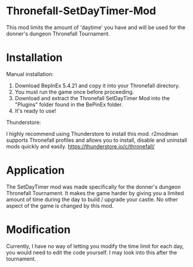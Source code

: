 # Thronefall-SetDayTimer-Mod
This mod limits the amount of 'daytime' you have and will be used for the donner's dungeon Thronefall Tournament.

# Installation
Manual installation:

1. Download BepInEx 5.4.21 and copy it into your Thronefall directory.
2. You must run the game once before proceeding.
3. Download and extract the Thronefall SetDayTimer Mod into the "Plugins" folder found in the BePinEx folder.
4. It's ready to use!

Thunderstore:

I highly recommend using Thunderstore to install this mod. r2modman supports Thronefall profiles and allows you to install, disable and uninstall mods quickly and easily.
https://thunderstore.io/c/thronefall/

# Application
The SetDayTimer mod was made specifically for the donner's dungeon Thronefall Tournament. It makes the game harder by giving you a limited amount of time during the day to build / upgrade your castle.
No other aspect of the game is changed by this mod.

# Modification
Currently, I have no way of letting you modify the time limit for each day, you would need to edit the code yourself. I may look into this after the tournament.
